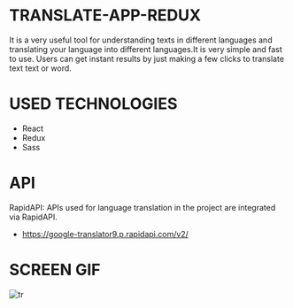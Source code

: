 # TRANSLATE-APP-REDUX

It is a very useful tool for understanding texts in different languages and translating your language into different languages.It is very simple and fast to use. Users can get instant results by just making a few clicks to translate text text or word.

# USED TECHNOLOGIES
- React
- Redux
- Sass

# API
RapidAPI: APIs used for language translation in the project are integrated via RapidAPI.

- https://google-translator9.p.rapidapi.com/v2/

# SCREEN GIF
![tr](https://github.com/goknurgurz/TRANSLATE-APP-REDUX/assets/142411104/0b9309bc-4de5-4a02-9b1a-947ff19afbd4)
